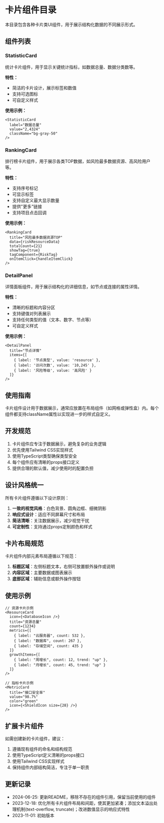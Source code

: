 # 卡片组件目录

本目录包含各种卡片类UI组件，用于展示结构化数据的不同展示形式。

## 组件列表

### StatisticCard

统计卡片组件，用于显示关键统计指标，如数据总量、数据分类数等。

**特性：**
- 简洁的卡片设计，展示标签和数值
- 支持可选图标
- 可自定义样式

**使用示例：**
```tsx
<StatisticCard
  label="数据总量"
  value="2,4324"
  className="bg-gray-50"
/>
```

### RankingCard

排行榜卡片组件，用于展示各类TOP数据，如风险最多数据资源、高风险用户等。

**特性：**
- 支持序号标记
- 可显示标签
- 支持自定义最大显示数量
- 提供"更多"链接
- 支持项目点击回调

**使用示例：**
```tsx
<RankingCard
  title="风险最多数据资源TOP"
  data={riskResourceData}
  totalCount={21}
  showTag={true}
  tagComponent={RiskTag}
  onItemClick={handleItemClick}
/>
```

### DetailPanel

详情面板组件，用于展示结构化的详细信息，如节点或连接的属性详情。

**特性：**
- 清晰的标题和内容分区
- 支持键值对列表展示
- 支持任何类型的值（文本、数字、节点等）
- 可自定义样式

**使用示例：**
```tsx
<DetailPanel
  title="节点详情"
  items={[
    { label: '节点类型', value: 'resource' },
    { label: '访问次数', value: '10,245' },
    { label: '风险等级', value: '高风险' }
  ]}
/>
```

## 使用指南

卡片组件设计用于数据展示，通常应放置在布局组件（如网格或弹性盒）内。每个组件都支持className属性以实现进一步的样式自定义。

## 开发规范

1. 卡片组件应专注于数据展示，避免复杂的业务逻辑
2. 优先使用Tailwind CSS实现样式
3. 使用TypeScript类型确保类型安全
4. 每个组件应有清晰的props接口定义
5. 提供合理的默认值，减少使用时的配置负担

## 设计风格统一

所有卡片组件遵循以下设计原则：

1. **一致的视觉风格**：白色背景、圆角边框、细微阴影
2. **响应式设计**：适应不同屏幕尺寸和布局
3. **简洁清晰**：关注数据展示，减少视觉干扰
4. **可定制性**：支持通过props定制颜色和样式

## 卡片布局规范

卡片组件内部元素布局遵循以下规范：

1. **标题区域**：左侧标题文本，右侧可放置额外操作或说明
2. **内容区域**：主要数据或图表展示
3. **底部区域**：辅助信息或额外操作按钮

## 使用示例

```tsx
// 资源卡片示例
<ResourceCard 
  icon={<DatabaseIcon />}
  title="资源总量"
  count={1234}
  metrics={[
    { label: "云服务器", count: 532 },
    { label: "数据库", count: 267 },
    { label: "存储空间", count: 435 }
  ]}
  growthItems={[
    { label: "周增长", count: 12, trend: "up" },
    { label: "月增长", count: 45, trend: "up" }
  ]}
/>

// 指标卡片示例
<MetricCard
  title="接口安全率"
  value="98.7%"
  color="green"
  icon={<ShieldIcon size={28} />}
/>
```

## 扩展卡片组件

如需创建新的卡片组件，建议：

1. 遵循现有组件的命名和结构规范
2. 使用TypeScript定义清晰的props接口
3. 使用Tailwind CSS实现样式
4. 保持组件内部结构简洁，专注于单一职责

## 更新记录

- 2024-06-25: 更新README，移除不存在的组件引用，保留当前使用的组件
- 2023-12-18: 优化所有卡片组件布局和间距，使其更加紧凑；添加文本溢出处理机制(text-overflow, truncate)；改进数值显示的响应式特性
- 2023-11-01: 初始版本 